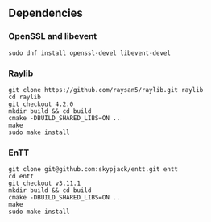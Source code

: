 ## Dependencies

### OpenSSL and libevent

```shell
sudo dnf install openssl-devel libevent-devel
```

### Raylib

```shell
git clone https://github.com/raysan5/raylib.git raylib
cd raylib
git checkout 4.2.0
mkdir build && cd build
cmake -DBUILD_SHARED_LIBS=ON ..
make
sudo make install
```

### EnTT

```shell
git clone git@github.com:skypjack/entt.git entt
cd entt
git checkout v3.11.1
mkdir build && cd build
cmake -DBUILD_SHARED_LIBS=ON ..
make
sudo make install
```